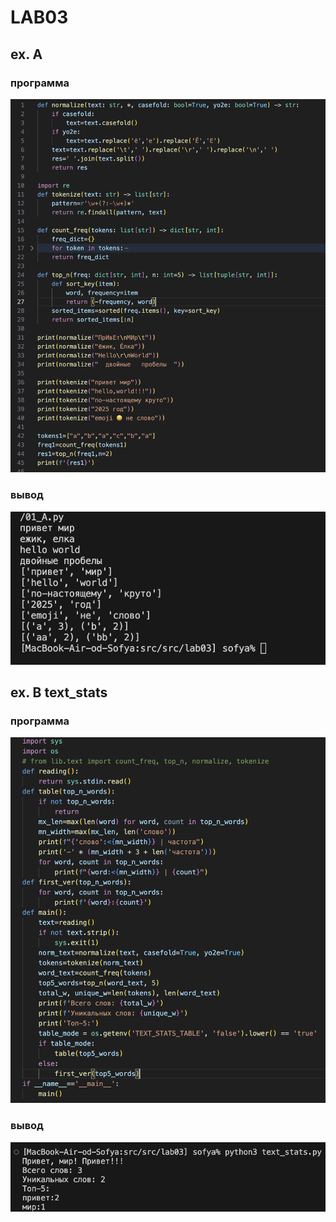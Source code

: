 # LAB03
## ex. A
### программа
![alt text](images/lab03/функции_01_А.png)
### вывод
![alt text](images/lab03/01_А_вывод.png)

## ex. B text_stats
### программа
![alt text](images/lab03/text_stats_прога.png)
### вывод
![alt text](images/lab03/text_stats_вывод.png)

